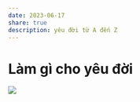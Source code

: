 ```yaml
---
date: 2023-06-17
share: true
description: yêu đời từ A đến Z
---
```

# Làm gì cho yêu đời
![](https://i.imgur.com/gGsdMMt.jpg)


